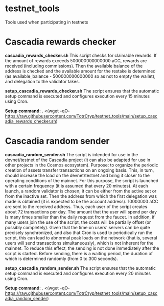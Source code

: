 # testnet_tools
Tools used when participating in testnets


# Cascadia rewards checker
**cascadia_rewards_checker.sh**
This script checks for claimable rewards.
If the amount of rewards exceeds 500000000000000 aCC, rewards are received (including commissions).
Then the available balance of the address is checked and the available amount for the restake is determined (as available_balance - 500000000000000 so as not to empty the wallet), and delegation to the validator takes.

**setup_cascadia_rewards_checker.sh**
The script ensures that the automatic setup command is executed and configures execution every 15 minutes using Cron.

**Setup command:** . <(wget -qO- https://raw.githubusercontent.com/TotrCryp/testnet_tools/main/setup_cascadia_rewards_checker.sh)


# Cascadia random sender
**cascadia_random_sender.sh**
The script is intended for use in the devnet/testnet of the Cascadia project (it can also be adapted for use in other projects in the Cosmos ecosystem).
Purpose: to organize the periodic creation of assets transfer transactions on an ongoing basis.
This, in turn, should increase the load on the devnet/testnet and bring it closer to the operating conditions of the mainnet.
For this purpose, the script is launched with a certain frequency (it is assumed that every 20 minutes). At each launch, a random validator is chosen, it can be either from the active set or from the inactive set. Then the address from which the first delegation was made is obtained (it is expected to be the account address).
10000000 aCC are sent to the received address.
Thus, each user of the script creates about 72 transactions per day.
The amount that the user will spend per day is many times smaller than the daily request from the faucet.
In addition, if many users join the use of the script, the costs will be partially offset (or possibly completely).
Given that the time on users' servers can be quite precisely synchronized, and also that Cron is used to periodically run the script, this can lead to abnormal peak loads on the network (that is, several users will send transactions simultaneously), which is not inherent for the mainnet.
To reduce this effect, the sending is not done immediately after the script is started. Before sending, there is a waiting period, the duration of which is determined randomly (from 0 to 300 seconds).

**setup_cascadia_random_sender.sh**
The script ensures that the automatic setup command is executed and configures execution every 20 minutes using Cron.

**Setup command:** . <(wget -qO- https://raw.githubusercontent.com/TotrCryp/testnet_tools/main/setup_cascadia_random_sender)
